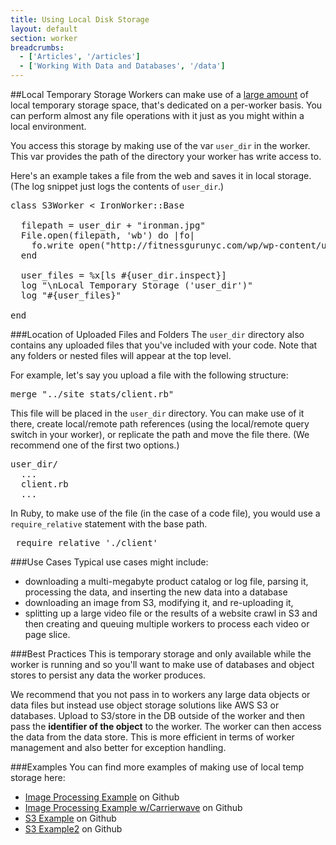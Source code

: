 ```yaml
---
title: Using Local Disk Storage
layout: default
section: worker
breadcrumbs:
  - ['Articles', '/articles']
  - ['Working With Data and Databases', '/data']
---
```


##Local Temporary Storage
Workers can make use of a [large amount](/worker/reference/environment/) of local temporary storage space, that's dedicated on a per-worker basis. You can perform almost any file operations with it just as you might within a local environment. 

You access this storage by making use of the var `user_dir` in the worker. This var provides the path of the directory your worker has write access to.

Here's an example takes a file from the web and saves it in local storage.(The log snippet just logs the contents of `user_dir`.)

<pre>
class S3Worker < IronWorker::Base

  filepath = user_dir + "ironman.jpg"
  File.open(filepath, 'wb') do |fo|
    fo.write open("http://fitnessgurunyc.com/wp/wp-content/uploads/2010/12/ironman74.jpg").read
  end

  user_files = %x[ls #{user_dir.inspect}]
  log "\nLocal Temporary Storage ('user_dir')"
  log "#{user_files}"

end
</pre>

###Location of Uploaded Files and Folders
The `user_dir` directory also contains any uploaded files that you've included with your code. Note that any folders or nested files will appear at the top level. 

For example, let's say you upload a file with the following structure:

<pre>
merge "../site_stats/client.rb"
</pre>

This file will be placed in the `user_dir` directory. You can make use of it there, create local/remote path references (using the local/remote query switch in your worker), or replicate the path and move the file there. (We recommend one of the first two options.)

<pre>
user_dir/
  ...
  client.rb
  ...
</pre>

In Ruby, to make use of the file (in the case of a code file), you would use a `require_relative` statement with the base path.

<pre>
 require_relative './client'
</pre>

###Use Cases
Typical use cases might include:

* downloading a multi-megabyte product catalog or log file, parsing it, processing the data, and inserting the new data into a database
* downloading an image from S3, modifying it, and re-uploading it,
* splitting up a large video file or the results of a website crawl in S3 and then creating and queuing multiple workers to process each video or page slice.

###Best Practices
This is temporary storage and only available while the worker is running and so you'll want to make use of databases and object stores to persist any data the worker produces.

We recommend that you not pass in to workers any large data objects or data files but instead use object storage solutions like AWS S3 or databases. Upload to S3/store in the DB outside of the worker and then pass the **identifier of the object** to the worker. The worker can then access the data from the data store. This is more efficient in terms of worker management and also better for exception handling. 


###Examples
You can find more examples of making use of local temp storage here: 

* [Image Processing Example](https://github.com/iron-io/iron_worker_examples/blob/master/ruby/Image_processing/image_processor.rb) on Github
* [Image Processing Example w/Carrierwave](https://github.com/iron-io/iron_worker_examples/tree/master/ruby/carrierwave) on Github 
* [S3 Example](https://github.com/iron-io/iron_worker_examples/blob/master/ruby/s3_tester/s3_worker.rb) on Github
* [S3 Example2](https://github.com/iron-io/iron_worker_examples/tree/master/ruby/download_to_s3) on Github


